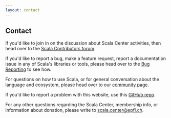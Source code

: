 ```yaml
---
layout: contact
---
```


## Contact

If you'd like to join in on the discussion about Scala Center activities, then
head over to the [Scala Contributors forum](https://contributors.scala-lang.org/).

If you'd like to report a bug, make a feature request, report a documentation
issue in any of Scala's libraries or tools, please head over to the [Bug
Reporting](https://scala-lang.org/contribute/bug-reporting-guide.html) to see
how.

For questions on how to use Scala, or for general conversation about the
language and ecosystem, please head over to our [community
page](https://scala-lang.org/community/).

If you'd like to report a problem with this website, use this [GitHub
repo](https://github.com/scala/scala.epfl.ch).

For any other questions regarding the Scala Center, membership info, or
information about donation, please write to [scala.center@epfl.ch](mailto:scala.center@epfl.ch)</a>.
